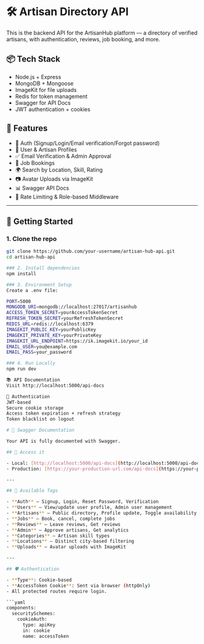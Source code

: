 # 🛠️ Artisan Directory API

This is the backend API for the ArtisanHub platform — a directory of verified artisans, with authentication, reviews, job booking, and more.

## 📦 Tech Stack

- Node.js + Express
- MongoDB + Mongoose
- ImageKit for file uploads
- Redis for token management
- Swagger for API Docs
- JWT authentication + cookies

## 🚀 Features

- 🔐 Auth (Signup/Login/Email verification/Forgot password)
- 👤 User & Artisan Profiles
- ✅ Email Verification & Admin Approval
- 💼 Job Bookings
- 🌍 Search by Location, Skill, Rating
- 📷 Avatar Uploads via ImageKit
- 📊 Swagger API Docs
- 🛑 Rate Limiting & Role-based Middleware

---

## 🧰 Getting Started

### 1. Clone the repo

```bash
git clone https://github.com/your-username/artisan-hub-api.git
cd artisan-hub-api

### 2. Install dependencies
npm install

### 3. Environment Setup
Create a .env file:

PORT=5000
MONGODB_URI=mongodb://localhost:27017/artisanhub
ACCESS_TOKEN_SECRET=yourAccessTokenSecret
REFRESH_TOKEN_SECRET=yourRefreshTokenSecret
REDIS_URL=redis://localhost:6379
IMAGEKIT_PUBLIC_KEY=yourPublicKey
IMAGEKIT_PRIVATE_KEY=yourPrivateKey
IMAGEKIT_URL_ENDPOINT=https://ik.imagekit.io/your_id
EMAIL_USER=you@example.com
EMAIL_PASS=your_password

### 4. Run Locally
npm run dev

📚 API Documentation
Visit http://localhost:5000/api-docs

🔐 Authentication
JWT-based
Secure cookie storage
Access token expiration + refresh strategy
Token blacklist on logout

# 📘 Swagger Documentation

Your API is fully documented with Swagger.

## 🔗 Access it

- Local: [http://localhost:5000/api-docs](http://localhost:5000/api-docs)
- Production: [https://your-production-url.com/api-docs](https://your-production-url.com/api-docs)

---

## 📂 Available Tags

- **Auth** — Signup, Login, Reset Password, Verification
- **Users** — View/update user profile, Admin user management
- **Artisans** — Public directory, Profile update, Toggle availability
- **Jobs** — Book, cancel, complete jobs
- **Reviews** — Leave reviews, Get reviews
- **Admin** — Approve artisans, Get analytics
- **Categories** — Artisan skill types
- **Locations** — Distinct city-based filtering
- **Uploads** — Avatar uploads with ImageKit

---

## 🛡️ Authentication

- **Type**: Cookie-based
- **AccessToken Cookie**: Sent via browser (httpOnly)
- All protected routes require login.

```yaml
components:
  securitySchemes:
    cookieAuth:
      type: apiKey
      in: cookie
      name: accessToken


